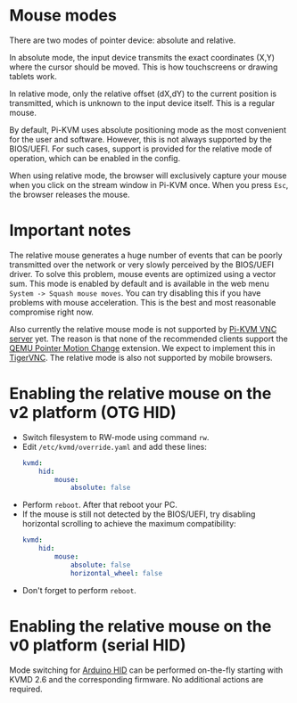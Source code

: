 # Mouse modes

There are two modes of pointer device: absolute and relative.

In absolute mode, the input device transmits the exact coordinates (X,Y) where the cursor should be moved. This is how touchscreens or drawing tablets work.

In relative mode, only the relative offset (dX,dY) to the current position is transmitted, which is unknown to the input device itself. This is a regular mouse.

By default, Pi-KVM uses absolute positioning mode as the most convenient for the user and software.
However, this is not always supported by the BIOS/UEFI.
For such cases, support is provided for the relative mode of operation, which can be enabled in the config.

When using relative mode, the browser will exclusively capture your mouse when you click on the stream window in Pi-KVM once.
When you press `Esc`, the browser releases the mouse.

# Important notes
The relative mouse generates a huge number of events that can be poorly transmitted over the network or very slowly perceived by the BIOS/UEFI driver. To solve this problem, mouse events are optimized using a vector sum. This mode is enabled by default and is available in the web menu `System -> Squash mouse moves`. You can try disabling this if you have problems with mouse acceleration. This is the best and most reasonable compromise right now.

Also currently the relative mouse mode is not supported by [Pi-KVM VNC server](vnc.md) yet. The reason is that none of the recommended clients support the [QEMU Pointer Motion Change](https://github.com/rfbproto/rfbproto/blob/master/rfbproto.rst#qemu-pointer-motion-change-pseudo-encoding) extension. 
We expect to implement this in [TigerVNC](https://github.com/TigerVNC/tigervnc/issues/619). The relative mode is also not supported by mobile browsers.

# Enabling the relative mouse on the v2 platform (OTG HID)
* Switch filesystem to RW-mode using command `rw`.
* Edit `/etc/kvmd/override.yaml` and add these lines:
  ```yaml
  kvmd:
      hid:
          mouse:
              absolute: false
  ```
* Perform `reboot`. After that reboot your PC.
* If the mouse is still not detected by the BIOS/UEFI, try disabling horizontal scrolling to achieve the maximum compatibility:
  ```yaml
  kvmd:
      hid:
          mouse:
              absolute: false
              horizontal_wheel: false
  ```
* Don't forget to perform `reboot`.

# Enabling the relative mouse on the v0 platform (serial HID)
Mode switching for [Arduino HID](https://github.com/pikvm/pikvm/blob/master/pages/arduino_hid.md) can be performed on-the-fly starting with KVMD 2.6 and the corresponding firmware. No additional actions are required.
